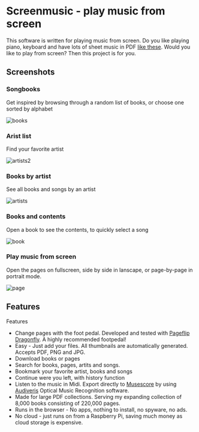# Screenmusic - play music from screen
This software is written for playing music from screen. Do you like playing piano, keyboard and have lots of sheet music in PDF <a href="http://www.jososoft.dk/yamaha/sheets.htm">like these</a>.
Would you like to play from screen? Then this project is for you. 

## Screenshots
### Songbooks
Get inspired by browsing through a random list of books, or choose one sorted by alphabet

![books](https://github.com/jeltechnologies/sheetmusic/assets/153366704/52045a31-a538-4388-90f1-5fc3cbfe059d)

### Arist list
Find your favorite artist 

![artists2](https://github.com/jeltechnologies/sheetmusic/assets/153366704/a5d07d7b-c70e-42ae-a89d-8f005a941be0)

### Books by artist
See all books and songs by an artist

![artists](https://github.com/jeltechnologies/sheetmusic/assets/153366704/64fb381a-ef51-4d16-94ce-c048490cd188)

### Books and contents
Open a book to see the contents, to quickly select a song

![book](https://github.com/jeltechnologies/sheetmusic/assets/153366704/20f6593e-b49c-45a9-91fa-6c5eb5e20185)

### Play music from screen
Open the pages on fullscreen, side by side in lanscape, or page-by-page in portrait mode.

![page](https://github.com/jeltechnologies/sheetmusic/assets/153366704/fb7d28a7-4311-4dc1-953f-f93a26495441)

## Features
Features

- Change pages with the foot pedal. Developed and tested with <a href="https://www.pageflip.com/">Pageflip Dragonfly</a>. A highly recommended footpedal!
- Easy - Just add your files. All thumbnails are automatically generated. Accepts PDF, PNG and JPG.
- Download books or pages
- Search for books, pages, artits and songs.
- Bookmark your favorite artist, books and songs
- Continue were you left, with history function
- Listen to the music in Midi. Export directly to <a href="https://musescore.org">Musescore</a> by using <a href="https://github.com/Audiveris">Audiveris</a> Optical Music Recognition software. 
- Made for large PDF collections. Serving my expanding collection of 8,000 books consisting of 220,000 pages.
- Runs in the browser - No apps, nothing to install, no spyware, no ads.
- No cloud - just runs on from a Raspberry Pi, saving much money as cloud storage is expensive.



